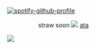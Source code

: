 ㅤㅤㅤ ㅤㅤ  [![spotify-github-profile](https://spotify-github-profile.kittinanx.com/api/view?uid=wjdes5kajmt1gqhbzctuzbgid&cover_image=true&theme=novatorem&show_offline=false&background_color=121212&interchange=false&bar_color=53b14f&bar_color_cover=false)](https://spotify-github-profile.kittinanx.com/api/view?uid=wjdes5kajmt1gqhbzctuzbgid&redirect=true)
 ㅤㅤ

ㅤㅤㅤ ㅤㅤ  ㅤㅤㅤ ㅤㅤ  straw soon ![](https://64.media.tumblr.com/d2f73f125403cf6692140ad47e612f84/cdcf971ba9f4e3b2-22/s75x75_c1/e1034cfdd7f1c989de929e1372f732866e8241a7.gifv) [ata](https://beomran.atabook.org/) 
  ㅤ ㅤ ㅤ ㅤ

 ㅤㅤㅤ ㅤㅤ  ![](https://64.media.tumblr.com/bbb345271733bda1f9fe5c3d2b78bd21/b63f74c23b4a4769-8c/s1280x1920/e25a847be84a4bd427c52f0f1bad6b1caa11cdeb.jpg)


 
  ㅤㅤ  ㅤㅤ  ㅤㅤ  ㅤㅤ 
  

